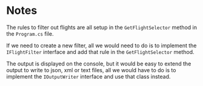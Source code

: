 # Notes

The rules to filter out flights are all setup in the `GetFlightSelector` method in the `Program.cs` file.

If we need to create a new filter, all we would need to do is to implement the `IFlightFilter` interface and add that rule in the `GetFlightSelector` method.

The output is displayed on the console, but it would be easy to extend the output to write to  json, xml or text files, all we would have to do is to implement the `IOutputWriter` interface and use that class instead. 
